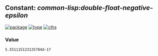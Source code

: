## Constant: ***common-lisp:double-float-negative-epsilon***
[![package](https://img.shields.io/badge/Package-COMMON--LISP-5f9ea0.svg?style=social&colorA=999999)](../) [![type](https://img.shields.io/badge/Type-Constant-5f9ea0.svg?style=social&colorA=999999)](../#constant) [![clhs](https://img.shields.io/badge/CLHS-DOUBLE--FLOAT--NEGATIVE--EPSILON-5f9ea0.svg?style=social&colorA=999999)](http://www.lispworks.com/documentation/HyperSpec/Body/v_short_.htm) 
### Value
```
5.551115123125784d-17
```
